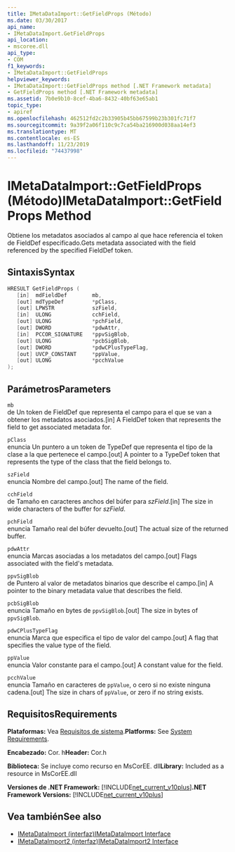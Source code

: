 ```yaml
---
title: IMetaDataImport::GetFieldProps (Método)
ms.date: 03/30/2017
api_name:
- IMetaDataImport.GetFieldProps
api_location:
- mscoree.dll
api_type:
- COM
f1_keywords:
- IMetaDataImport::GetFieldProps
helpviewer_keywords:
- IMetaDataImport::GetFieldProps method [.NET Framework metadata]
- GetFieldProps method [.NET Framework metadata]
ms.assetid: 7b0e9b10-8cef-4ba6-8432-40bf63e65ab1
topic_type:
- apiref
ms.openlocfilehash: 462512fd2c2b33905b45bb67599b23b301fc71f7
ms.sourcegitcommit: 9a39f2a06f110c9c7ca54ba216900d038aa14ef3
ms.translationtype: MT
ms.contentlocale: es-ES
ms.lasthandoff: 11/23/2019
ms.locfileid: "74437998"
---
```

# <a name="imetadataimportgetfieldprops-method"></a><span data-ttu-id="c8921-102">IMetaDataImport::GetFieldProps (Método)</span><span class="sxs-lookup"><span data-stu-id="c8921-102">IMetaDataImport::GetFieldProps Method</span></span>
<span data-ttu-id="c8921-103">Obtiene los metadatos asociados al campo al que hace referencia el token de FieldDef especificado.</span><span class="sxs-lookup"><span data-stu-id="c8921-103">Gets metadata associated with the field referenced by the specified FieldDef token.</span></span>  
  
## <a name="syntax"></a><span data-ttu-id="c8921-104">Sintaxis</span><span class="sxs-lookup"><span data-stu-id="c8921-104">Syntax</span></span>  
  
```cpp  
HRESULT GetFieldProps (  
   [in]  mdFieldDef        mb,   
   [out] mdTypeDef         *pClass,  
   [out] LPWSTR            szField,  
   [in]  ULONG             cchField,   
   [out] ULONG             *pchField,  
   [out] DWORD             *pdwAttr,  
   [in]  PCCOR_SIGNATURE   *ppvSigBlob,   
   [out] ULONG             *pcbSigBlob,   
   [out] DWORD             *pdwCPlusTypeFlag,   
   [out] UVCP_CONSTANT     *ppValue,  
   [out] ULONG             *pcchValue  
);  
```  
  
## <a name="parameters"></a><span data-ttu-id="c8921-105">Parámetros</span><span class="sxs-lookup"><span data-stu-id="c8921-105">Parameters</span></span>  
 `mb`  
 <span data-ttu-id="c8921-106">de Un token de FieldDef que representa el campo para el que se van a obtener los metadatos asociados.</span><span class="sxs-lookup"><span data-stu-id="c8921-106">[in] A FieldDef token that represents the field to get associated metadata for.</span></span>  
  
 `pClass`  
 <span data-ttu-id="c8921-107">enuncia Un puntero a un token de TypeDef que representa el tipo de la clase a la que pertenece el campo.</span><span class="sxs-lookup"><span data-stu-id="c8921-107">[out] A pointer to a TypeDef token that represents the type of the class that the field belongs to.</span></span>  
  
 `szField`  
 <span data-ttu-id="c8921-108">enuncia Nombre del campo.</span><span class="sxs-lookup"><span data-stu-id="c8921-108">[out] The name of the field.</span></span>  
  
 `cchField`  
 <span data-ttu-id="c8921-109">de Tamaño en caracteres anchos del búfer para *szField*.</span><span class="sxs-lookup"><span data-stu-id="c8921-109">[in] The size in wide characters of the buffer for *szField*.</span></span>  
  
 `pchField`  
 <span data-ttu-id="c8921-110">enuncia Tamaño real del búfer devuelto.</span><span class="sxs-lookup"><span data-stu-id="c8921-110">[out] The actual size of the returned buffer.</span></span>  
  
 `pdwAttr`  
 <span data-ttu-id="c8921-111">enuncia Marcas asociadas a los metadatos del campo.</span><span class="sxs-lookup"><span data-stu-id="c8921-111">[out] Flags associated with the field's metadata.</span></span>  
  
 `ppvSigBlob`  
 <span data-ttu-id="c8921-112">de Puntero al valor de metadatos binarios que describe el campo.</span><span class="sxs-lookup"><span data-stu-id="c8921-112">[in] A pointer to the binary metadata value that describes the field.</span></span>  
  
 `pcbSigBlob`  
 <span data-ttu-id="c8921-113">enuncia Tamaño en bytes de `ppvSigBlob`.</span><span class="sxs-lookup"><span data-stu-id="c8921-113">[out] The size in bytes of `ppvSigBlob`.</span></span>  
  
 `pdwCPlusTypeFlag`  
 <span data-ttu-id="c8921-114">enuncia Marca que especifica el tipo de valor del campo.</span><span class="sxs-lookup"><span data-stu-id="c8921-114">[out] A flag that specifies the value type of the field.</span></span>  
  
 `ppValue`  
 <span data-ttu-id="c8921-115">enuncia Valor constante para el campo.</span><span class="sxs-lookup"><span data-stu-id="c8921-115">[out] A constant value for the field.</span></span>  
  
 `pcchValue`  
 <span data-ttu-id="c8921-116">enuncia Tamaño en caracteres de `ppValue`, o cero si no existe ninguna cadena.</span><span class="sxs-lookup"><span data-stu-id="c8921-116">[out] The size in chars of `ppValue`, or zero if no string exists.</span></span>  
  
## <a name="requirements"></a><span data-ttu-id="c8921-117">Requisitos</span><span class="sxs-lookup"><span data-stu-id="c8921-117">Requirements</span></span>  
 <span data-ttu-id="c8921-118">**Plataformas:** Vea [Requisitos de sistema](../../../../docs/framework/get-started/system-requirements.md).</span><span class="sxs-lookup"><span data-stu-id="c8921-118">**Platforms:** See [System Requirements](../../../../docs/framework/get-started/system-requirements.md).</span></span>  
  
 <span data-ttu-id="c8921-119">**Encabezado:** Cor. h</span><span class="sxs-lookup"><span data-stu-id="c8921-119">**Header:** Cor.h</span></span>  
  
 <span data-ttu-id="c8921-120">**Biblioteca:** Se incluye como recurso en MsCorEE. dll</span><span class="sxs-lookup"><span data-stu-id="c8921-120">**Library:** Included as a resource in MsCorEE.dll</span></span>  
  
 <span data-ttu-id="c8921-121">**Versiones de .NET Framework:** [!INCLUDE[net_current_v10plus](../../../../includes/net-current-v10plus-md.md)]</span><span class="sxs-lookup"><span data-stu-id="c8921-121">**.NET Framework Versions:** [!INCLUDE[net_current_v10plus](../../../../includes/net-current-v10plus-md.md)]</span></span>  
  
## <a name="see-also"></a><span data-ttu-id="c8921-122">Vea también</span><span class="sxs-lookup"><span data-stu-id="c8921-122">See also</span></span>

- [<span data-ttu-id="c8921-123">IMetaDataImport (interfaz)</span><span class="sxs-lookup"><span data-stu-id="c8921-123">IMetaDataImport Interface</span></span>](../../../../docs/framework/unmanaged-api/metadata/imetadataimport-interface.md)
- [<span data-ttu-id="c8921-124">IMetaDataImport2 (interfaz)</span><span class="sxs-lookup"><span data-stu-id="c8921-124">IMetaDataImport2 Interface</span></span>](../../../../docs/framework/unmanaged-api/metadata/imetadataimport2-interface.md)
